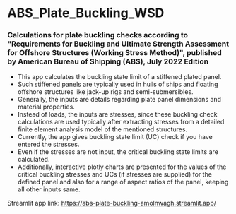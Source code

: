 # ABS_Plate_Buckling_WSD
### Calculations for plate buckling checks according to "Requirements for Buckling and Ultimate Strength Assessment for Offshore Structures (Working Stress Method)", published by American Bureau of Shipping (ABS), July 2022 Edition

* This app calculates the buckling state limit of a stiffened plated panel. 
* Such stiffened panels are typically used in hulls of ships and floating offshore structures like jack-up rigs and semi-submersibles.
* Generally, the inputs are details regarding plate panel dimensions and material properties.
* Instead of loads, the inputs are stresses, since these buckling check calculations are used typically after extracting stresses from a detailed finite element analysis model of the mentioned structures.
* Currently, the app gives buckling state limit (UC) check if you have entered the stresses.
* Even if the stresses are not input, the critical buckling state limits are calculated.
* Additionally, interactive plotly charts are presented for the values of the critical buckling stresses and UCs (if stresses are supplied) for the defined panel and also for a range of aspect ratios of the panel, keeping all other inputs same.

Streamlit app link: https://abs-plate-buckling-amolnwagh.streamlit.app/

